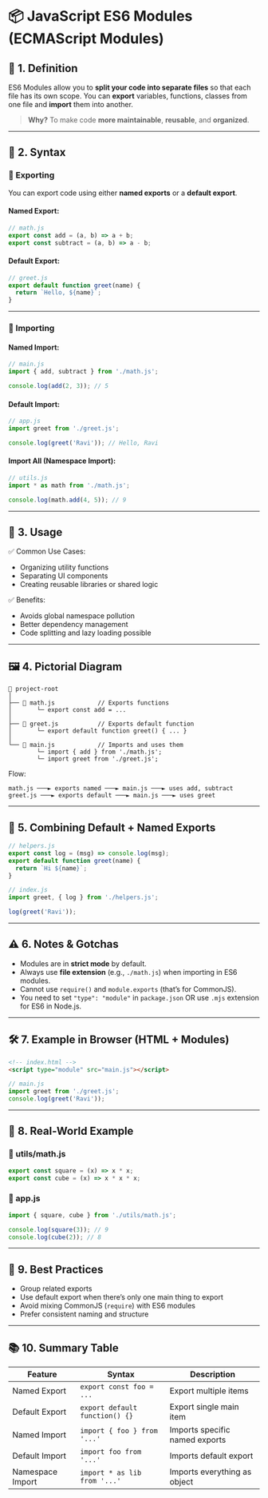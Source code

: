 # 📦 JavaScript ES6 Modules (ECMAScript Modules)

## 🧠 1. Definition

ES6 Modules allow you to **split your code into separate files** so that each
file has its own scope. You can **export** variables, functions, classes from
one file and **import** them into another.

> **Why?** To make code **more maintainable**, **reusable**, and **organized**.

---

## 📜 2. Syntax

### 🔹 Exporting

You can export code using either **named exports** or a **default export**.

#### Named Export:

```js
// math.js
export const add = (a, b) => a + b;
export const subtract = (a, b) => a - b;
```

#### Default Export:

```js
// greet.js
export default function greet(name) {
  return `Hello, ${name}`;
}
```

---

### 🔹 Importing

#### Named Import:

```js
// main.js
import { add, subtract } from './math.js';

console.log(add(2, 3)); // 5
```

#### Default Import:

```js
// app.js
import greet from './greet.js';

console.log(greet('Ravi')); // Hello, Ravi
```

#### Import All (Namespace Import):

```js
// utils.js
import * as math from './math.js';

console.log(math.add(4, 5)); // 9
```

---

## 🧰 3. Usage

✅ Common Use Cases:

- Organizing utility functions
- Separating UI components
- Creating reusable libraries or shared logic

✅ Benefits:

- Avoids global namespace pollution
- Better dependency management
- Code splitting and lazy loading possible

---

## 🖼️ 4. Pictorial Diagram

```plaintext
📁 project-root
│
├── 📄 math.js            // Exports functions
│       └─ export const add = ...
│
├── 📄 greet.js           // Exports default function
│       └─ export default function greet() { ... }
│
└── 📄 main.js            // Imports and uses them
        └─ import { add } from './math.js';
        └─ import greet from './greet.js';
```

Flow:

```
math.js ───► exports named ───► main.js ───► uses add, subtract
greet.js ───► exports default ───► main.js ───► uses greet
```

---

## 🔄 5. Combining Default + Named Exports

```js
// helpers.js
export const log = (msg) => console.log(msg);
export default function greet(name) {
  return `Hi ${name}`;
}
```

```js
// index.js
import greet, { log } from './helpers.js';

log(greet('Ravi'));
```

---

## ⚠️ 6. Notes & Gotchas

- Modules are in **strict mode** by default.
- Always use **file extension** (e.g., `./math.js`) when importing in ES6
  modules.
- Cannot use `require()` and `module.exports` (that’s for CommonJS).
- You need to set `"type": "module"` in `package.json` OR use `.mjs` extension
  for ES6 in Node.js.

---

## 🛠️ 7. Example in Browser (HTML + Modules)

```html
<!-- index.html -->
<script type="module" src="main.js"></script>
```

```js
// main.js
import greet from './greet.js';
console.log(greet('Ravi'));
```

---

## 🚀 8. Real-World Example

### 🧩 utils/math.js

```js
export const square = (x) => x * x;
export const cube = (x) => x * x * x;
```

### 🧩 app.js

```js
import { square, cube } from './utils/math.js';

console.log(square(3)); // 9
console.log(cube(2)); // 8
```

---

## 🧪 9. Best Practices

- Group related exports
- Use default export when there’s only one main thing to export
- Avoid mixing CommonJS (`require`) with ES6 modules
- Prefer consistent naming and structure

---

## 📚 10. Summary Table

| Feature          | Syntax                         | Description                    |
| ---------------- | ------------------------------ | ------------------------------ |
| Named Export     | `export const foo = ...`       | Export multiple items          |
| Default Export   | `export default function() {}` | Export single main item        |
| Named Import     | `import { foo } from '...'`    | Imports specific named exports |
| Default Import   | `import foo from '...'`        | Imports default export         |
| Namespace Import | `import * as lib from '...'`   | Imports everything as object   |
